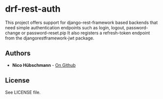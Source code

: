 # drf-rest-auth

This project offers support for django-rest-framework based backends that need simple
authentication endpoints such as login, logout, password-change or password-reset.pip
It also registers a refresh-token endpoint from the djangorestframework-jwt package.

## Authors

* **Nico Hübschmann** - [On Github](https://github.com/nicokoe)

## License

See LICENSE file.
